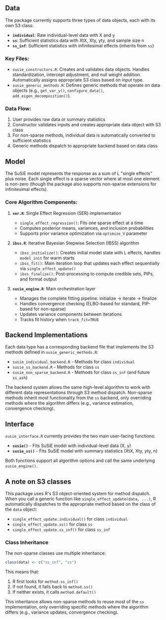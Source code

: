 ## Data

The package currently supports three types of data objects, each with its own S3 class:

- **`individual`**: Raw individual-level data with X and y
- **`ss`**: Sufficient statistics data with XtX, Xty, yty, and sample size n
- **`ss_inf`**: Sufficient statistics with infinitesimal effects (inherits from `ss`)

### Key Files:
- `susie_constructors.R`: Creates and validates data objects. Handles standardization, intercept adjustment, and null weight addition. Automatically assigns appropriate S3 class based on input type.
- `susie_generic_methods.R`: Defines generic methods that operate on data objects (e.g., `get_var_y()`, `configure_data()`, `add_eigen_decomposition()`).

### Data Flow:
1. User provides raw data or summary statistics
2. Constructor validates inputs and creates appropriate data object with S3 class
3. For non-sparse methods, individual data is automatically converted to sufficient statistics
4. Generic methods dispatch to appropriate backend based on data class

## Model

The SuSiE model represents the response as a sum of L "single effects" plus noise. Each single effect is a sparse vector where at most one element is non-zero (though the package also supports non-sparse extensions for infinitesimal effects).

### Core Algorithm Components:

1. **`ser.R`**: Single Effect Regression (SER) implementation
   - `single_effect_regression()`: Fits one sparse effect at a time
   - Computes posterior means, variances, and inclusion probabilities
   - Supports prior variance optimization via `optimize_V` parameter

2. **`ibss.R`**: Iterative Bayesian Stepwise Selection (IBSS) algorithm
   - `ibss_initialize()`: Creates initial model state with L effects, handles `model_init` for warm starts
   - `ibss_fit()`: Main iteration loop that updates each effect sequentially via `single_effect_update()`
   - `ibss_finalize()`: Post-processing to compute credible sets, PIPs, and format output

3. **`susie_engine.R`**: Main orchestration layer
   - Manages the complete fitting pipeline: initialize → iterate → finalize
   - Handles convergence checking (ELBO-based for standard, PIP-based for non-sparse)
   - Updates variance components between iterations
   - Tracks fit history when `track_fit=TRUE`

## Backend Implementations

Each data type has a corresponding backend file that implements the S3 methods defined in `susie_generic_methods.R`:

- `susie_individual_backend.R` - Methods for class `individual`
- `susie_ss_backend.R` - Methods for class `ss`  
- `susie_non_sparse_backend.R` - Methods for class `ss_inf` (and future `ss_ash`)

The backend system allows the same high-level algorithm to work with different data representations through S3 method dispatch. Non-sparse methods inherit most functionality from the `ss` backend, only overriding methods where the algorithm differs (e.g., variance estimation, convergence checking).

## Interface

`susie_interface.R` currently provides the two main user-facing functions:

- **`susie()`** - Fits SuSiE model with individual-level data (X, y)
- **`susie_ss()`** - Fits SuSiE model with summary statistics (XtX, Xty, yty, n)

Both functions support all algorithm options and call the same underlying `susie_engine()`.

## A note on S3 classes

This package uses R's S3 object-oriented system for method dispatch. When you call a generic function like `single_effect_update(data, ...)`, R automatically dispatches to the appropriate method based on the class of the `data` object:

- `single_effect_update.individual()` for class `individual`
- `single_effect_update.ss()` for class `ss`
- `single_effect_update.ss_inf()` for class `ss_inf`

### Class Inheritance

The non-sparse classes use multiple inheritance:
```r
class(data) <- c("ss_inf", "ss")
```

This means that:
1. R first looks for `method.ss_inf()`
2. If not found, it falls back to `method.ss()`
3. If neither exists, it calls `method.default()`

This inheritance allows non-sparse methods to reuse most of the `ss` implementation, only overriding specific methods where the algorithm differs (e.g., variance updates, convergence checking).
